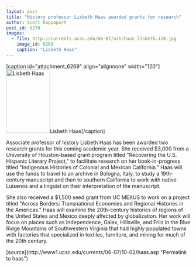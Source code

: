 ```yaml
---
layout: post
title: "History professor Lisbeth Haas awarded grants for research"
author: Scott Rappaport
post_id: 6270
images:
  - file: http://currents.ucsc.edu/06-07/art/haas_lisbeth.120.jpg
    image_id: 6269
    caption: "Lisbeth Haas"
---
```


[caption id="attachment_6269" align="alignnone" width="120"]<a href="http://localhost/mysite/wp-content/uploads/2006/10/haas_lisbeth.120.jpg"><img class="size-full wp-image-6269" src="http://localhost/mysite/wp-content/uploads/2006/10/haas_lisbeth.120.jpg" alt="Lisbeth Haas" width="120" height="174" /></a>Lisbeth Haas[/caption]
<a name="content" id="content"></a>
<p>
  Associate professor of history Lisbeth Haas has been awarded two research grants for this coming academic year. She received $3,000 from a University of Houston-based grant program titled "Recovering the U.S. Hispanic Literary Project," to facilitate research on her book-in-progress titled "Indigenous Histories of Colonial and Mexican California<i>."</i> Haas will use the funds to travel to an archive in Bologna, Italy, to study a 19th-century manuscript and then to southern California to work with native Luisenos and a linguist on their interpretation of the manuscript.
</p>
<p>
  She also received a $1,500 seed grant from UC MEXUS to work on a project titled "Across Borders: Transnational Economies and Regional Histories in the Americas." Haas will examine the 20th-century histories of regions of the United States and Mexico deeply affected by globalization. Her work will focus on places such as Independence, Galax, Hillsville, and Friis in the Blue Ridge Mountains of Southwestern Virginia that had highly populated towns with factories that specialized in textiles, furniture, and mining for much of the 20th century.
</p>
[source](http://www1.ucsc.edu/currents/06-07/10-02/haas.asp "Permalink to haas")
